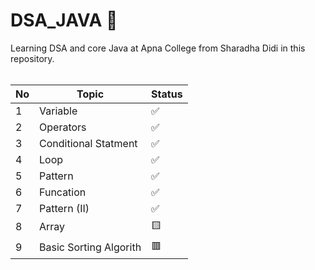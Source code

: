 # DSA_JAVA 🎯
Learning DSA and core Java at Apna College from Sharadha Didi in this repository.
<br>
<br>

|No| Topic | Status | 
| -------- | ------ | --------|
|1 | Variable | ✅ |
| 2| Operators |  ✅ |
| 3| Conditional Statment | ✅ |
| 4 | Loop | ✅ |
| 5 | Pattern | ✅ |
| 6 | Funcation | ✅ |
| 7 | Pattern (II) | ✅ |
| 8 | Array | 🟨 |
| 9 | Basic Sorting Algorith | 🟥 |

